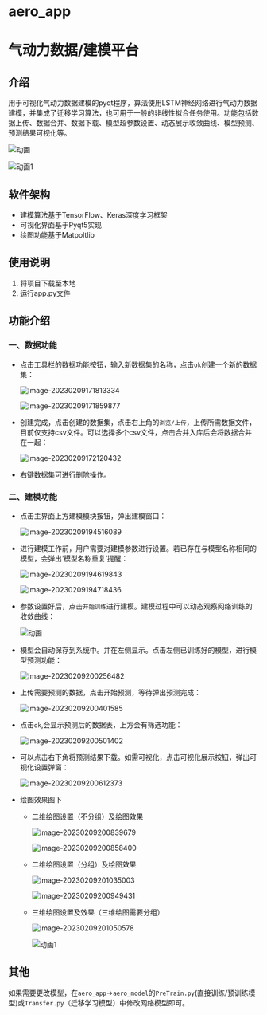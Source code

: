 # aero_app

# 气动力数据/建模平台

## 介绍

用于可视化气动力数据建模的pyqt程序，算法使用LSTM神经网络进行气动力数据建模，并集成了迁移学习算法，也可用于一般的非线性拟合任务使用。功能包括数据上传、数据合并、数据下载、模型超参数设置、动态展示收敛曲线、模型预测、预测结果可视化等。

![动画](https://s2.loli.net/2023/02/09/N5FHyUvrtgEZxRW.gif)

![动画1](https://s2.loli.net/2023/02/09/YHMsTf8hSypnZb6.gif)

## 软件架构

- 建模算法基于TensorFlow、Keras深度学习框架
- 可视化界面基于Pyqt5实现
- 绘图功能基于Matpoltlib

## 使用说明

1. 将项目下载至本地
2. 运行app.py文件

## 功能介绍

### 一、数据功能

- 点击工具栏的数据功能按钮，输入新数据集的名称，点击`ok`创建一个新的数据集：

  ![image-20230209171813334](https://s2.loli.net/2023/02/09/cXSseCdBAlzDn7H.png)

  ![image-20230209171859877](https://s2.loli.net/2023/02/09/3zdhqsgN92LmPaT.png)

- 创建完成，点击创建的数据集，点击右上角的`浏览/上传`，上传所需数据文件，目前仅支持csv文件。可以选择多个csv文件，点击合并入库后会将数据合并在一起：

  ![image-20230209172120432](https://s2.loli.net/2023/02/09/aODr9Jnhx3sC4wd.png)

- 右键数据集可进行删除操作。

### 二、建模功能

- 点击主界面上方建模模块按钮，弹出建模窗口：

  ![image-20230209194516089](https://s2.loli.net/2023/02/09/y31toNB56FfbTW7.png)

- 进行建模工作前，用户需要对建模参数进行设置。若已存在与模型名称相同的模型，会弹出‘模型名称重复’提醒：

  ![image-20230209194619843](https://s2.loli.net/2023/02/09/y1mUDpPASTeaGbt.png)

  ![image-20230209194718436](https://s2.loli.net/2023/02/09/GcBHzuM2WOiDmeQ.png)

- 参数设置好后，点击`开始训练`进行建模。建模过程中可以动态观察网络训练的收敛曲线：

  ![动画](https://s2.loli.net/2023/02/09/N5FHyUvrtgEZxRW.gif)

- 模型会自动保存到系统中。并在左侧显示。点击左侧已训练好的模型，进行模型预测功能：

  ![image-20230209200256482](https://s2.loli.net/2023/02/09/jVSoWRFe4wJagUT.png)

- 上传需要预测的数据，点击开始预测，等待弹出预测完成：

  ![image-20230209200401585](https://s2.loli.net/2023/02/09/5PtZaqK6InFcAw7.png)

- 点击`ok`,会显示预测后的数据表，上方会有筛选功能：

  ![image-20230209200501402](https://s2.loli.net/2023/02/09/CeuBxZL6pwUIj32.png)

- 可以点击右下角将预测结果下载。如需可视化，点击可视化展示按钮，弹出可视化设置弹窗：

  ![image-20230209200612373](https://s2.loli.net/2023/02/09/dfrE29MJI1SBhtk.png)

- 绘图效果图下

  - 二维绘图设置（不分组）及绘图效果

    ![image-20230209200839679](https://s2.loli.net/2023/02/09/EoityPlhgBN3cAY.png)

    ![image-20230209200858400](https://s2.loli.net/2023/02/09/7xMcbQUpfG9jnih.png)

  - 二维绘图设置（分组）及绘图效果

    ![image-20230209201035003](https://s2.loli.net/2023/02/09/sbKAjaI6rXiW4ZP.png)

    ![image-20230209200949431](https://s2.loli.net/2023/02/09/JP9RFmQyt71h8Wz.png)

  - 三维绘图设置及效果（三维绘图需要分组）

    ![image-20230209201050578](https://s2.loli.net/2023/02/09/a1RP79D8orEuwIS.png)

    ![动画1](https://s2.loli.net/2023/02/09/YHMsTf8hSypnZb6.gif)

## 其他

如果需要更改模型，在`aero_app`->`aero_model`的`PreTrain.py`(直接训练/预训练模型)或`Transfer.py`（迁移学习模型）中修改网络模型即可。
